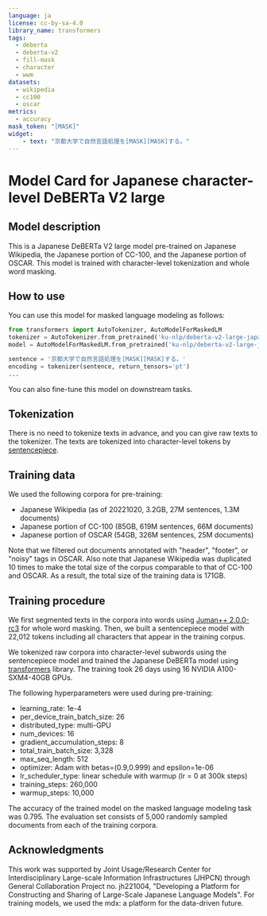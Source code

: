 ```yaml
---
language: ja
license: cc-by-sa-4.0
library_name: transformers
tags:
  - deberta
  - deberta-v2
  - fill-mask
  - character
  - wwm
datasets:
  - wikipedia
  - cc100
  - oscar
metrics:
  - accuracy
mask_token: "[MASK]"
widget:
    - text: "京都大学で自然言語処理を[MASK][MASK]する。"
---
```


# Model Card for Japanese character-level DeBERTa V2 large

## Model description

This is a Japanese DeBERTa V2 large model pre-trained on Japanese Wikipedia, the Japanese portion of CC-100, and the Japanese portion of OSCAR.
This model is trained with character-level tokenization and whole word masking.

## How to use

You can use this model for masked language modeling as follows:

```python
from transformers import AutoTokenizer, AutoModelForMaskedLM
tokenizer = AutoTokenizer.from_pretrained('ku-nlp/deberta-v2-large-japanese-char-wwm')
model = AutoModelForMaskedLM.from_pretrained('ku-nlp/deberta-v2-large-japanese-char-wwm')

sentence = '京都大学で自然言語処理を[MASK][MASK]する。'
encoding = tokenizer(sentence, return_tensors='pt')
...
```

You can also fine-tune this model on downstream tasks.

## Tokenization

There is no need to tokenize texts in advance, and you can give raw texts to the tokenizer.
The texts are tokenized into character-level tokens by [sentencepiece](https://github.com/google/sentencepiece).

## Training data

We used the following corpora for pre-training:

- Japanese Wikipedia (as of 20221020, 3.2GB, 27M sentences, 1.3M documents)
- Japanese portion of CC-100 (85GB, 619M sentences, 66M documents)
- Japanese portion of OSCAR (54GB, 326M sentences, 25M documents)

Note that we filtered out documents annotated with "header", "footer", or "noisy" tags in OSCAR.
Also note that Japanese Wikipedia was duplicated 10 times to make the total size of the corpus comparable to that of CC-100 and OSCAR. As a result, the total size of the training data is 171GB.

## Training procedure

We first segmented texts in the corpora into words using [Juman++ 2.0.0-rc3](https://github.com/ku-nlp/jumanpp/releases/tag/v2.0.0-rc3) for whole word masking.
Then, we built a sentencepiece model with 22,012 tokens including all characters that appear in the training corpus.

We tokenized raw corpora into character-level subwords using the sentencepiece model and trained the Japanese DeBERTa model using [transformers](https://github.com/huggingface/transformers) library.
The training took 26 days using 16 NVIDIA A100-SXM4-40GB GPUs.

The following hyperparameters were used during pre-training:

- learning_rate: 1e-4
- per_device_train_batch_size: 26
- distributed_type: multi-GPU
- num_devices: 16
- gradient_accumulation_steps: 8
- total_train_batch_size: 3,328
- max_seq_length: 512
- optimizer: Adam with betas=(0.9,0.999) and epsilon=1e-06
- lr_scheduler_type: linear schedule with warmup (lr = 0 at 300k steps)
- training_steps: 260,000
- warmup_steps: 10,000

The accuracy of the trained model on the masked language modeling task was 0.795.
The evaluation set consists of 5,000 randomly sampled documents from each of the training corpora.

## Acknowledgments

This work was supported by Joint Usage/Research Center for Interdisciplinary Large-scale Information Infrastructures (JHPCN) through General Collaboration Project no. jh221004, "Developing a Platform for Constructing and Sharing of Large-Scale Japanese Language Models".
For training models, we used the mdx: a platform for the data-driven future.
